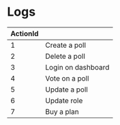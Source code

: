 # Logs



<table data-full-width="true"><thead><tr><th data-type="number">ActionId</th><th></th></tr></thead><tbody><tr><td>1</td><td>Create a poll</td></tr><tr><td>2</td><td>Delete a poll</td></tr><tr><td>3</td><td>Login on dashboard</td></tr><tr><td>4</td><td>Vote on a poll</td></tr><tr><td>5</td><td>Update a poll</td></tr><tr><td>6</td><td>Update role</td></tr><tr><td>7</td><td>Buy a plan</td></tr></tbody></table>
